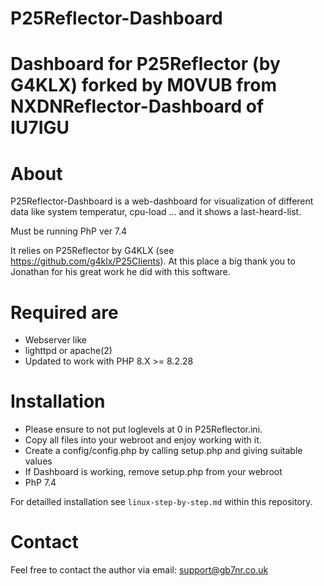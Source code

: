 # P25Reflector-Dashboard
Dashboard for P25Reflector (by G4KLX) forked by M0VUB from NXDNReflector-Dashboard of IU7IGU
=====================================

About
=====
P25Reflector-Dashboard is a web-dashboard for visualization of different data like
system temperatur, cpu-load ... and it shows a last-heard-list.

Must be running PhP ver 7.4

It relies on P25Reflector by G4KLX (see https://github.com/g4klx/P25Clients). At 
this place a big thank you to Jonathan for his great work he did with this 
software.

Required are
============
* Webserver like 
* lighttpd or apache(2)
* Updated to work with PHP 8.X >= 8.2.28

Installation
============
* Please ensure to not put loglevels at 0 in P25Reflector.ini.
* Copy all files into your webroot and enjoy working with it.
* Create a config/config.php by calling setup.php and giving suitable values
* If Dashboard is working, remove setup.php from your webroot
* PhP 7.4

For detailled installation see `linux-step-by-step.md` within this repository.

Contact
=======
Feel free to contact the author via email: support@gb7nr.co.uk
